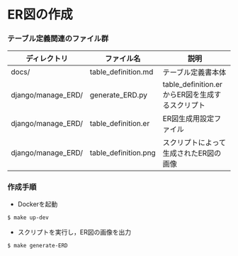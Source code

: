 # ER図の作成

### テーブル定義関連のファイル群

| ディレクトリ | ファイル名           | 説明                                            |
|-----------|----------------------|-------------------------------------------------|
| docs/ | table_definition.md  | テーブル定義書本体                              |
| django/manage_ERD/ | generate_ERD.py      | table_definition.erからER図を生成するスクリプト |
| django/manage_ERD/ | table_definition.er  | ER図生成用設定ファイル                          |
| django/manage_ERD/ | table_definition.png | スクリプトによって生成されたER図の画像          |

### 作成手順

-  Dockerを起動
```sh
$ make up-dev
```

- スクリプトを実行し，ER図の画像を出力
```sh
$ make generate-ERD
```
